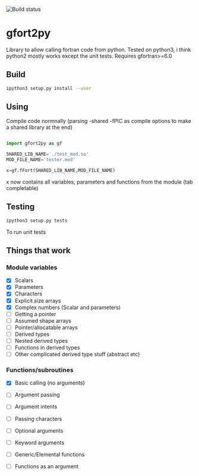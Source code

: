 ![Build status](https://travis-ci.org/rjfarmer/gfort2py.svg?branch=master)

# gfort2py
Library to allow calling fortran code from python. Tested on python3, i think python2 mostly works except the unit tests. Requires gfortran>=6.0

## Build
````bash
ipython3 setup.py install --user
````

## Using

Compile code normnally (parsing -shared -fPIC as compile options to make a shared library at the end)

````python

import gfort2py as gf

SHARED_LIB_NAME='./test_mod.so'
MOD_FILE_NAME='tester.mod'

x=gf.fFort(SHARED_LIB_NAME,MOD_FILE_NAME)

````

x now contains all variables, parameters and functions from the module (tab completable)


## Testing

````bash
ipython3 setup.py tests
````

To run unit tests

## Things that work

### Module variables

- [x] Scalars
- [x] Parameters
- [x] Characters
- [x] Explicit size arrays
- [X] Complex numbers (Scalar and parameters)
- [ ] Getting a pointer
- [ ] Assumed shape arrays
- [ ] Pointer/allocatable arrays
- [ ] Derived types
- [ ] Nested derived types
- [ ] Functions in derived types
- [ ] Other complicated derived type stuff (abstract etc)

### Functions/subroutines

- [X] Basic calling (no arguments)
- [ ] Argument passing
- [ ] Argument intents
- [ ] Passing characters
- [ ] Optional arguments
- [ ] Keyword arguments
- [ ] Generic/Elemental functions
- [ ] Functions as an argument





